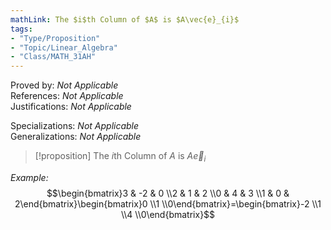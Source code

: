 ```yaml
---  
mathLink: The $i$th Column of $A$ is $A\vec{e}_{i}$  
tags:  
- "Type/Proposition"  
- "Topic/Linear_Algebra"  
- "Class/MATH_31AH"  
---  
```

Proved by: <i>Not Applicable</i>  
References: <i>Not Applicable</i>  
Justifications: <i>Not Applicable</i>  
  
Specializations: <i>Not Applicable</i>  
Generalizations: <i>Not Applicable</i>  
  
> [!proposition] The $i$th Column of $A$ is $A\vec{e}_{i}$  
  
*Example:*  
$$\begin{bmatrix}3 & -2 & 0 \\2 & 1 & 2 \\0 & 4 & 3 \\1 & 0 & 2\end{bmatrix}\begin{bmatrix}0 \\1 \\0\end{bmatrix}=\begin{bmatrix}-2 \\1 \\4 \\0\end{bmatrix}$$  
